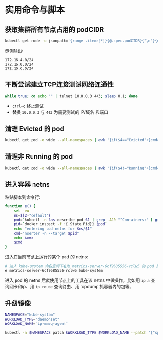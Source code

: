 # 实用命令与脚本

## 获取集群所有节点占用的 podCIDR

``` bash
kubectl get node -o jsonpath='{range .items[*]}{@.spec.podCIDR}{"\n"}{end}'
```

示例输出:

```
172.16.4.0/24
172.16.0.0/24
172.16.6.0/24
```

## 不断尝试建立TCP连接测试网络连通性

``` bash
while true; do echo "" | telnet 10.0.0.3 443; sleep 0.1; done
```

* `ctrl+c` 终止测试
* 替换 `10.0.0.3` 与 `443` 为需要测试的 IP/域名 和端口

## 清理 Evicted 的 pod

``` bash
kubectl get pod -o wide --all-namespaces | awk '{if($4=="Evicted"){cmd="kubectl -n "$1" delete pod "$2; system(cmd)}}'
```

## 清理非 Running 的 pod

``` bash
kubectl get pod -o wide --all-namespaces | awk '{if($4!="Running"){cmd="kubectl -n "$1" delete pod "$2; system(cmd)}}'
```

## 进入容器 netns

粘贴脚本到命令行:

``` bash
function e() {
    set -eu
    ns=${2-"default"}
    pod=`kubectl -n $ns describe pod $1 | grep -A10 "^Containers:" | grep -Eo 'docker://.*$' | head -n 1 | sed 's/docker:\/\/\(.*\)$/\1/'`
    pid=`docker inspect -f {{.State.Pid}} $pod`
    echo "entering pod netns for $ns/$1"
    cmd="nsenter -n --target $pid"
    echo $cmd
    $cmd
}
```

进入在当前节点上运行的某个 pod 的 netns:

``` bash
# 进入 kube-system 命名空间下名为 metrics-server-6cf9685556-rclw5 的 pod 所在的 netns
e metrics-server-6cf9685556-rclw5 kube-system
```

进入 pod 的 netns 后就使用节点上的工具在该 netns 中做操作，比如用 `ip a` 查询网卡和ip、用 `ip route` 查询路由、用 tcpdump 抓容器内的包等。

## 升级镜像

``` bash
NAMESPACE="kube-system"
WORKLOAD_TYPE="daemonset"
WORKLOAD_NAME="ip-masq-agent"

```

``` bash
kubectl -n $NAMESPACE patch $WORKLOAD_TYPE $WORKLOAD_NAME --patch '{"spec": {"template": {"spec": {"containers": [{"name": "ip-masq-agent","image": "ccr.ccs.tencentyun.com/library/ip-masq-agent:v2.5.0", "args": ["-v=2"]}]}}}}'
```